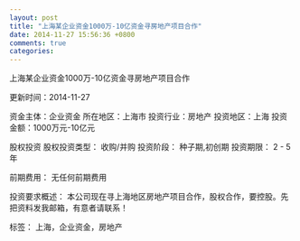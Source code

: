 ```yaml
---
layout: post
title: "上海某企业资金1000万-10亿资金寻房地产项目合作"
date: 2014-11-27 15:56:36 +0800
comments: true
categories: 
---
```

上海某企业资金1000万-10亿资金寻房地产项目合作



更新时间：2014-11-27

资金主体：企业资金
所在地区：上海市
投资行业：房地产
投资地区：上海
投资金额：1000万元-10亿元

股权投资
股权投资类型：
                            收购/并购 
                                                                                投资阶段：
                            种子期,初创期 
                                                                                                                                        投资期限：
                            2 - 5 年

前期费用：
无任何前期费用

投资要求概述：
本公司现在寻上海地区房地产项目合作，股权合作，要控股。先把资料发我邮箱，有意者请联系！

标签：
上海，企业资金，房地产

